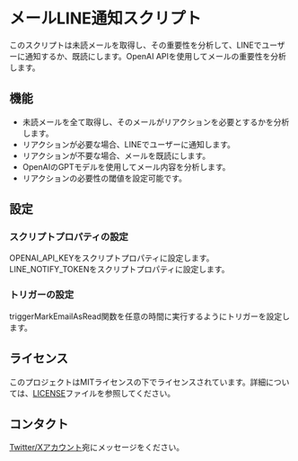 # メールLINE通知スクリプト

このスクリプトは未読メールを取得し、その重要性を分析して、LINEでユーザーに通知するか、既読にします。OpenAI APIを使用してメールの重要性を分析します。

## 機能

- 未読メールを全て取得し、そのメールがリアクションを必要とするかを分析します。
- リアクションが必要な場合、LINEでユーザーに通知します。
- リアクションが不要な場合、メールを既読にします。
- OpenAIのGPTモデルを使用してメール内容を分析します。
- リアクションの必要性の閾値を設定可能です。

## 設定

### スクリプトプロパティの設定

OPENAI_API_KEYをスクリプトプロパティに設定します。
LINE_NOTIFY_TOKENをスクリプトプロパティに設定します。

### トリガーの設定

triggerMarkEmailAsRead関数を任意の時間に実行するようにトリガーを設定します。

## ライセンス

このプロジェクトはMITライセンスの下でライセンスされています。詳細については、[LICENSE](./LICENSE)ファイルを参照してください。

## コンタクト

[Twitter/Xアカウント](https://x.com/iamfreeelover)宛にメッセージをください。

